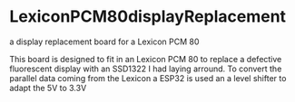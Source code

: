 # LexiconPCM80displayReplacement
a display replacement board for a Lexicon PCM 80 


This board is designed to fit in an Lexicon PCM 80 to replace a defective fluorescent display with an SSD1322 I had laying arround.
To convert the parallel data coming from the Lexicon a ESP32 is used an a level shifter to adapt the 5V to 3.3V

